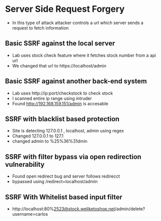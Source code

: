 # Server Side Request Forgery
- In this type of attack attacker controls a url which server sends a request 
to fetch information

## Basic SSRF against the local server
- Lab uses stock check feature where it fetches stock number from a api url
- We changed that url to https://localhost/admin

## Basic SSRF against another back-end system
- Lab uses http://ip:port/checkstock to check stock
- I scanned entire ip range using intruder
- Found http://192.168.159.151/admin is accesable

## SSRF with blacklist based protection
- Site is detecting 127.0.0.1 , localhost, admin using regex
- Changed 127.0.0.1 to 127.1
- changed admin to %25%36%31dmin

## SSRF with filter bypass via open redirection vulnerability
- Found open redirect bug and server follows redirecct 
- bypassed using /redirect=localhost/admin

## SSRF With Whitelist based input filter
- http://localhost:80%2523@stock.weliketoshop.net/admin/delete?username=carlos


